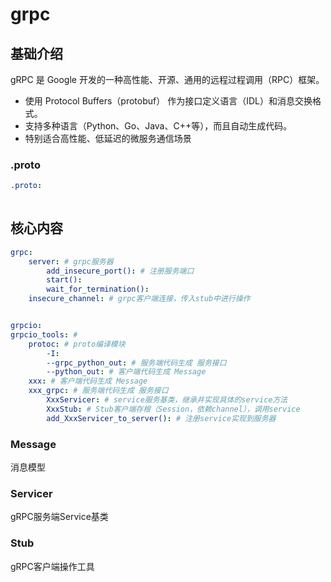 # grpc



## 基础介绍

gRPC 是 Google 开发的一种高性能、开源、通用的远程过程调用（RPC）框架。
- 使用 Protocol Buffers（protobuf） 作为接口定义语言（IDL）和消息交换格式。
- 支持多种语言（Python、Go、Java、C++等），而且自动生成代码。
- 特别适合高性能、低延迟的微服务通信场景

### .proto
```yaml
.proto:
    
```

## 核心内容
```yaml
grpc:
    server: # grpc服务器
        add_insecure_port(): # 注册服务端口
        start():
        wait_for_termination():
    insecure_channel: # grpc客户端连接，传入stub中进行操作


grpcio:
grpcio_tools: # 
    protoc: # proto编译模块
        -I:
        --grpc_python_out: # 服务端代码生成 服务接口
        --python_out: # 客户端代码生成 Message
    xxx: # 客户端代码生成 Message
    xxx_grpc: # 服务端代码生成 服务接口
        XxxServicer: # service服务基类，继承并实现具体的service方法
        XxxStub: # Stub客户端存根（Session，依赖channel），调用service
        add_XxxServicer_to_server(): # 注册service实现到服务器
```


### Message

消息模型

### Servicer

gRPC服务端Service基类


### Stub

gRPC客户端操作工具